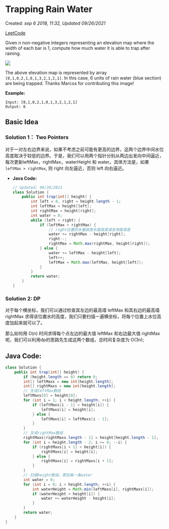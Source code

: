 # Trapping Rain Water

Created: _sep 6 2018, 11:32, Updated  09/26/2021_

[LeetCode](https://leetcode.com/problems/trapping-rain-water/description/)

Given n non-negative integers representing an elevation map where the width of each bar is 1, compute how much water it is able to trap after raining.

![](http://www.leetcode.com/static/images/problemset/rainwatertrap.png)

The above elevation map is represented by array `[0,1,0,2,1,0,1,3,2,1,2,1]`. In this case, 6 units of rain water \(blue section\) are being trapped. Thanks Marcos for contributing this image!

**Example:**

```text
Input: [0,1,0,2,1,0,1,3,2,1,2,1]
Output: 6
```

## Basic Idea

### Solution 1： Two Pointers

对于一对左右边界来说，如果不考虑之前可能有更高的边界，这两个边界中间水位高度取决于较低的边界。于是，我们可以用两个指针分别从两边出发向中间逼近，每次更新leftMax，rightMax，waterHeight 和 water。具体方法是，如果 `leftMax > rightMax`, 则 right 向左逼近，否则 left 向右逼近。

* **Java Code:**

  ```java
  // Updated: 09/26/2021
  class Solution {
      public int trap(int[] height) {
          int left = 0, right = height.length - 1;
          int leftMax = height[left];
          int rightMax = height[right];
          int water = 0;
          while (left < right) {
              if (leftMax > rightMax) {
                  // right位置的水量就是水面高度减去地面高度
                  water += rightMax - height[right];
                  right--;
                  rightMax = Math.max(rightMax, height[right]);
              } else {
                  water += leftMax - height[left];
                  left++;
                  leftMax = Math.max(leftMax, height[left]);
              }
          }
          return water;
      }
  }
  ```

### Solution 2: DP

对于每个横坐标，我们可以通过检查其左边的最高墙 leftMax 和其右边的最高墙 rightMax 求得该位置水的高度，我们只要扫描一遍横坐标，将每个位置上水位高度加起来就可以了。

那么如何用 O\(n\) 时间求得每个点左边的最大值 leftMax 和右边最大值 rightMax 呢，我们可以利用dp的思路先生成这两个数组，总时间复杂度为 O\(3n\);

## Java Code:

```java
class Solution {
    public int trap(int[] height) {
        if (height.length == 0) return 0;
        int[] leftMaxs = new int[height.length];
        int[] rightMaxs = new int[height.length];
        // 生成leftMax数组
        leftMaxs[0] = height[0];
        for (int i = 1; i < height.length; ++i) {
            if (leftMaxs[i - 1] < height[i]) {
                leftMaxs[i] = height[i];
            } else {
                leftMaxs[i] = leftMaxs[i - 1];
            }
        }
        // 生成rightMax数组
        rightMaxs[rightMaxs.length - 1] = height[height.length - 1];
        for (int i = height.length - 2; i >= 0; --i) {
            if (rightMaxs[i + 1] < height[i]) {
                rightMaxs[i] = height[i];
            } else {
                rightMaxs[i] = rightMaxs[i + 1];
            }
        }
        // 扫描height数组，累加每一条water
        int water = 0;
        for (int i = 0; i < height.length; ++i) {
            int waterHeight = Math.min(leftMaxs[i], rightMaxs[i]);
            if (waterHeight > height[i]) {
                water += waterHeight - height[i];
            }
        }
        return water;
    }
}
```

